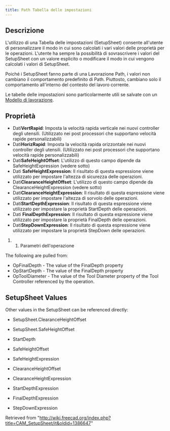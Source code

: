 ```yaml
---
title: Path Tabella delle impostazioni
---
```

## Descrizione

L'utilizzo di una Tabella delle impostazioni (SetupSheet) consente all'utente di personalizzare il modo in cui sono calcolati i vari valori delle proprietà per le operazioni. L'utente ha sempre la possibilità di sovrascrivere i valori del SetupSheet con un valore esplicito o modificare il modo in cui vengono calcolati i valori di SetupSheet.

Poiché i SetupSheet fanno parte di una Lavorazione Path, i valori non cambiano il comportamento predefinito di Path. Piuttosto, cambiano solo il comportamento all'interno del contesto del lavoro corrente.

Le tabelle delle impostazioni sono particolarmente utili se salvate con un [Modello di lavorazione](/Path_ExportTemplate/it "Path ExportTemplate/it").

## Proprietà

* Dati**VertRapid**: Imposta la velocità rapida verticale nei nuovi controller degli utensili. (Utilizzato nei post processori che supportano velocità rapide personalizzabili)
* Dati**HorizRapid**: Imposta la velocità rapida orizzontale nei nuovi controller degli utensili. (Utilizzato nei post processori che supportano velocità rapide personalizzabili)
* Dati**SafeHeightOffset**: L'utilizzo di questo campo dipende da SafeHeightExpression (vedere sotto)
* Dati **SafeHeightExpression**: Il risultato di questa espressione viene utilizzato per impostare l'altezza di sicurezza delle operazioni.
* Dati**ClearanceHeightOffset**: L'utilizzo di questo campo dipende da ClearanceHeightExpression (vedere sotto)
* Dati**ClearanceHeightExpression**: Il risultato di questa espressione viene utilizzato per impostare l'altezza di sorvolo delle operazioni.
* Dati**StartDepthExpression**: Il risultato di questa espressione viene utilizzato per impostare la proprietà StartDepth delle operazioni.
* Dati **FinalDepthExpression**: Il risultato di questa espressione viene utilizzato per impostare la proprietà FinalDepth delle operazioni.
* Dati**StepDownExpression**: Il risultato di questa espressione viene utilizzato per impostare la proprietà StepDown delle operazioni.

1. 1. Parametri dell'operazione

The following are pulled from:

* OpFinalDepth - The value of the FinalDepth property
* OpStartDepth - The value of the FinalDepth property
* OpToolDiameter - The value of the Tool Diameter property of the Tool Controller referenced by the operation.

## SetupSheet Values

Other values in the SetupSheet can be referenced directly:

* SetupSheet.ClearanceHeightOffset
* SetupSheet.SafeHeightOffset

* StartDepth
* SafeHeightOffset
* SafeHeightExpression
* ClearanceHeightOffset
* ClearanceHeightExpression
* StartDepthExpression
* FinalDepthExpression
* StepDownExpression

Retrieved from "<http://wiki.freecad.org/index.php?title=CAM_SetupSheet/it&oldid=1386647>"